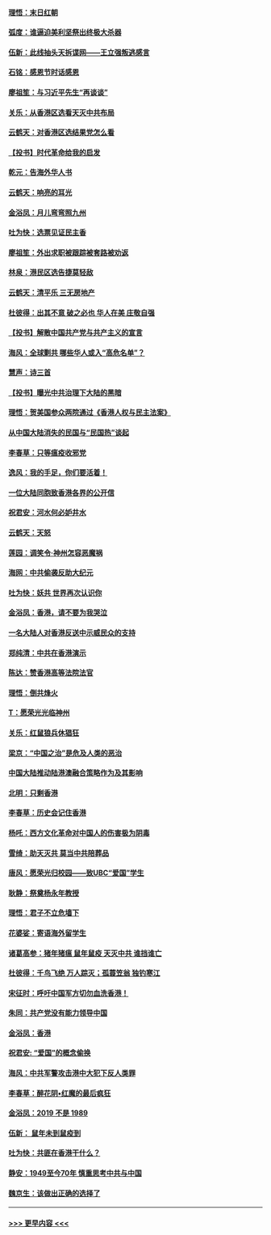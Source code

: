 #### [理悟：末日红朝](../pages/nsc993/n11688829.md?t=11291311) 
#### [弧度：谁逼迫美利坚祭出终极大杀器](../pages/nsc993/n11688735.md?t=11291311) 
#### [伍新：此线抽头天拆谍网——王立强叛逃感言](../pages/nsc993/n11687981.md?t=11291311) 
#### [石铭：感恩节时话感恩](../pages/nsc993/n11687568.md?t=11291311) 
#### [廖祖笙：与习近平先生“再谈谈”](../pages/nsc993/n11687005.md?t=11291311) 
#### [关乐：从香港区选看天灭中共布局](../pages/nsc993/n11686647.md?t=11291311) 
#### [云鹤天：对香港区选结果党怎么看](../pages/nsc993/n11686216.md?t=11291311) 
#### [【投书】时代革命给我的启发](../pages/nsc993/n11684287.md?t=11291311) 
#### [乾元：告海外华人书](../pages/nsc993/n11684044.md?t=11291311) 
#### [云鹤天：响亮的耳光](../pages/nsc993/n11684254.md?t=11291311) 
#### [金浴凤：月儿弯弯照九州](../pages/nsc993/n11684231.md?t=11291311) 
#### [吐为快：选票见证民主香](../pages/nsc993/n11684206.md?t=11291311) 
#### [廖祖笙：外出求职被跟踪被套路被劝返](../pages/nsc993/n11683874.md?t=11291311) 
#### [林泉：港民区选告捷莫轻敌](../pages/nsc993/n11683930.md?t=11291311) 
#### [云鹤天：清平乐 三无房地产](../pages/nsc993/n11681521.md?t=11291311) 
#### [杜彼得：出其不意 破之必也 华人在美 庄敬自强](../pages/nsc993/n11679554.md?t=11291311) 
#### [【投书】解散中国共产党与共产主义的宣言](../pages/nsc993/n11679177.md?t=11291311) 
#### [海风：全球剿共 哪些华人或入“高危名单”？](../pages/nsc993/n11678617.md?t=11291311) 
#### [慧声：诗三首](../pages/nsc993/n11678848.md?t=11291311) 
#### [【投书】曝光中共治理下大陆的黑暗](../pages/nsc993/n11678674.md?t=11291311) 
#### [理悟：贺美国参众两院通过《香港人权与民主法案》](../pages/nsc993/n11678104.md?t=11291311) 
#### [从中国大陆消失的民国与“民国热”谈起](../pages/nsc993/n11678075.md?t=11291311) 
#### [李春草：只等瘟疫收邪党](../pages/nsc993/n11677308.md?t=11291311) 
#### [逸风：我的手足，你们要活着！](../pages/nsc993/n11676352.md?t=11291311) 
#### [一位大陆同胞致香港各界的公开信](../pages/nsc993/n11675761.md?t=11291311) 
#### [祝君安：河水何必妒井水](../pages/nsc993/n11675746.md?t=11291311) 
#### [云鹤天：天怒](../pages/nsc993/n11675718.md?t=11291311) 
#### [莲园：调笑令‧神州怎容恶魔祸](../pages/nsc993/n11675648.md?t=11291311) 
#### [海网：中共偷袭反助大纪元](../pages/nsc993/n11673515.md?t=11291311) 
#### [吐为快：妖共 世界再次认识你](../pages/nsc993/n11673506.md?t=11291311) 
#### [金浴凤：香港，请不要为我哭泣](../pages/nsc993/n11673248.md?t=11291311) 
#### [一名大陆人对香港反送中示威民众的支持](../pages/nsc993/n11672615.md?t=11291311) 
#### [郑纯清：中共在香港演示](../pages/nsc993/n11670539.md?t=11291311) 
#### [陈达：赞香港高等法院法官](../pages/nsc993/n11669542.md?t=11291311) 
#### [理悟：倒共烽火](../pages/nsc993/n11668844.md?t=11291311) 
#### [T：愿荣光光临神州](../pages/nsc993/n11668421.md?t=11291311) 
#### [关乐：红鼠狼兵休猖狂](../pages/nsc993/n11668378.md?t=11291311) 
#### [梁京：“中国之治”是危及人类的恶治](../pages/nsc993/n11668328.md?t=11291311) 
#### [中国大陆推动陆港澳融合策略作为及其影响](../pages/nsc993/n11668157.md?t=11291311) 
#### [北明：只剩香港](../pages/nsc993/n11668002.md?t=11291311) 
#### [李春草：历史会记住香港](../pages/nsc993/n11667927.md?t=11291311) 
#### [杨吒：西方文化革命对中国人的伤害极为阴毒](../pages/nsc993/n11664521.md?t=11291311) 
#### [雪绮：助天灭共 莫当中共陪葬品](../pages/nsc993/n11662650.md?t=11291311) 
#### [唐风：愿荣光归校园——致UBC“爱国”学生](../pages/nsc993/n11662194.md?t=11291311) 
#### [耿静：祭奠杨永年教授](../pages/nsc993/n11662514.md?t=11291311) 
#### [理悟：君子不立危墙下](../pages/nsc993/n11662172.md?t=11291311) 
#### [花婆娑：寄语海外留学生](../pages/nsc993/n11662121.md?t=11291311) 
#### [诸葛高参：猪年猪瘟 鼠年鼠疫 天灭中共 谁挡谁亡](../pages/nsc993/n11661980.md?t=11291311) 
#### [杜彼得：千鸟飞绝 万人踪灭；孤蓑笠翁 独钓寒江](../pages/nsc993/n11661170.md?t=11291311) 
#### [宋征时：呼吁中国军方切勿血洗香港！](../pages/nsc993/n11415318.md?t=11291311) 
#### [朱同：共产党没有能力领导中国](../pages/nsc993/n11660421.md?t=11291311) 
#### [金浴凤：香港](../pages/nsc993/n11660419.md?t=11291311) 
#### [祝君安: “爱国”的概念偷换](../pages/nsc993/n11659706.md?t=11291311) 
#### [海风：中共军警攻击港中大犯下反人类罪](../pages/nsc993/n11659632.md?t=11291311) 
#### [李春草：醉花阴•红魔的最后疯狂](../pages/nsc993/n11659287.md?t=11291311) 
#### [金浴凤：2019 不是 1989](../pages/nsc993/n11657663.md?t=11291311) 
#### [伍新： 鼠年未到鼠疫到](../pages/nsc993/n11655098.md?t=11291311) 
#### [吐为快：共匪在香港干什么？](../pages/nsc993/n11654891.md?t=11291311) 
#### [静安：1949至今70年 慎重思考中共与中国](../pages/nsc993/n11651244.md?t=11291311) 
#### [魏京生：该做出正确的选择了](../pages/nsc993/n11653084.md?t=11291311) 

----
#### [ >>> 更早内容 <<< ](../indexes/nsc993-earlier.md)
